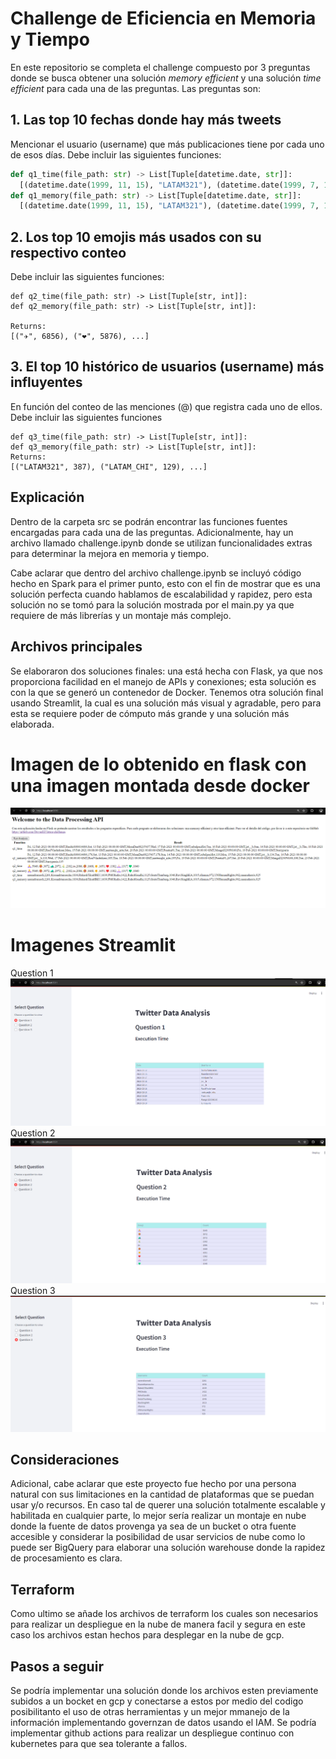 # Challenge de Eficiencia en Memoria y Tiempo

En este repositorio se completa el challenge compuesto por 3 preguntas donde se busca obtener una solución *memory efficient* y una solución *time efficient* para cada una de las preguntas. Las preguntas son:

## 1. Las top 10 fechas donde hay más tweets

Mencionar el usuario (username) que más publicaciones tiene por cada uno de esos días. Debe incluir las siguientes funciones:

```python
def q1_time(file_path: str) -> List[Tuple[datetime.date, str]]:
  [(datetime.date(1999, 11, 15), "LATAM321"), (datetime.date(1999, 7, 15), "LATAM_CHI"), ...]
def q1_memory(file_path: str) -> List[Tuple[datetime.date, str]]:
  [(datetime.date(1999, 11, 15), "LATAM321"), (datetime.date(1999, 7, 15), "LATAM_CHI"), ...]
```

## 2. Los top 10 emojis más usados con su respectivo conteo
Debe incluir las siguientes funciones: 
```
def q2_time(file_path: str) -> List[Tuple[str, int]]:
def q2_memory(file_path: str) -> List[Tuple[str, int]]:

Returns:
[("✈️", 6856), ("❤️", 5876), ...]
```

## 3. El top 10 histórico de usuarios (username) más influyentes

En función del conteo de las menciones (@) que registra cada uno de ellos. Debe incluir las siguientes funciones
```
def q3_time(file_path: str) -> List[Tuple[str, int]]:
def q3_memory(file_path: str) -> List[Tuple[str, int]]:
Returns:
[("LATAM321", 387), ("LATAM_CHI", 129), ...]
```
## Explicación
Dentro de la carpeta src se podrán encontrar las funciones fuentes encargadas para cada una de las preguntas. Adicionalmente, hay un archivo llamado challenge.ipynb donde se utilizan funcionalidades extras para determinar la mejora en memoria y tiempo.

Cabe aclarar que dentro del archivo challenge.ipynb se incluyó código hecho en Spark para el primer punto, esto con el fin de mostrar que es una solución perfecta cuando hablamos de escalabilidad y rapidez, pero esta solución no se tomó para la solución mostrada por el main.py ya que requiere de más librerías y un montaje más complejo.
## Archivos principales
Se elaboraron dos soluciones finales: una está hecha con Flask, ya que nos proporciona facilidad en el manejo de APIs y conexiones; esta solución es con la que se generó un contenedor de Docker. Tenemos otra solución final usando Streamlit, la cual es una solución más visual y agradable, pero para esta se requiere poder de cómputo más grande y una solución más elaborada.
# Imagen de lo obtenido en flask con una imagen montada desde docker
![Alt text](images/Flask_app.png)

# Imagenes Streamlit
Question 1
![Alt text](images/streamlit_question.png)
Question 2
![Alt text](images/streamlit_question2.png)
Question 3
![Alt text](images/streamlit_question3.png)


## Consideraciones
Adicional, cabe aclarar que este proyecto fue hecho por una persona natural con sus limitaciones en la cantidad de plataformas que se puedan usar y/o recursos. En caso tal de querer una solución totalmente escalable y habilitada en cualquier parte, lo mejor sería realizar un montaje en nube donde la fuente de datos provenga ya sea de un bucket o otra fuente accesible y considerar la posibilidad de usar servicios de nube como lo puede ser BigQuery para elaborar una solución warehouse donde la rapidez de procesamiento es clara. 


## Terraform
Como ultimo se añade los archivos de terraform los cuales son necesarios para realizar un despliegue en la nube de manera facil y segura en este caso los archivos estan hechos para desplegar en la nube de gcp. 

## Pasos a seguir
Se podría implementar una solución donde los archivos esten previamente subidos a un bocket en gcp y conectarse a estos por medio del codigo posibilitanto el uso de otras herramientas y un mejor mmanejo de la información implementando governzan de datos usando el IAM. 
Se podría implementar github actions para realizar un despliegue continuo con kubernetes para que sea tolerante a fallos.




